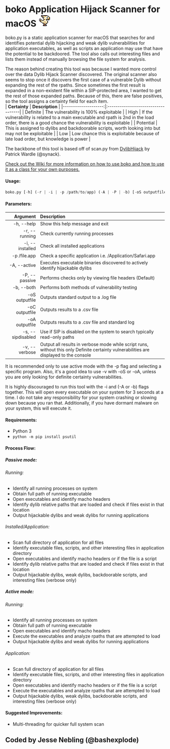 # boko Application Hijack Scanner for macOS ![This is boko](https://github.com/bashexplode/boko/blob/master/boko.png) 
boko.py is a static application scanner for macOS that searches for and identifies potential dylib hijacking and 
weak dylib vulnerabilities for application executables, as well as scripts an application may use that 
have the potential to be backdoored. The tool also calls out interesting files and lists them instead of manually 
browsing the file system for analysis.  

The reason behind creating this tool was because I wanted more control over the data Dylib
Hijack Scanner discovered. The original scanner also seems to stop once it discovers the first case of a vulnerable Dylib without expanding the rest of the rpaths. Since sometimes the first result is expanded in a non-existent file within a SIP-protected area, I wanted to get the rest of those expanded paths. Because of this, there are false positives, so the tool assigns a certainty field for each item.  
| **Certainty**            |  **Description** |
|--------------------:|:-----------------------------------|
| Definite        | The vulnerability is 100% exploitable  |
| High        | If the vulnerability is related to a main executable and rpath is 2nd in the load order, there is a good chance the vulnerability is exploitable  |
| Potential        | This is assigned to dylibs and backdoorable scripts, worth looking into but may not be exploitable  |
| Low        | Low chance this is exploitable because of late load order, but knowledge is power  |

The backbone of this tool is based off of scan.py from [DylibHijack](https://github.com/synack/DylibHijack) by Patrick Wardle (@synack).  

[Check out the Wiki for more information on how to use boko and how to use it as a class for your own purposes.](https://github.com/bashexplode/boko/wiki)

#### Usage:
```Python
boko.py [-h] (-r | -i | -p /path/to/app) (-A | -P | -b) [-oS outputfile | -oC outputfile | -oA outputfile] [-s] [-v]
```

#### Parameters:  
| **Argument**            |  **Description** |
|--------------------:|:-----------------------------------|
| -h, --help          | Show this help message and exit  |
| -r, --running       | Check currently running processes |
| -i, --installed     | Check all installed applications  |
| -p /file.app        | Check a specific application i.e. /Application/Safari.app  |
| -A, --active     | Executes executable binaries discovered to actively identify hijackable dylibs  |
| -P, --passive     | Performs checks only by viewing file headers (Default) |
| -b, --both     | Performs both methods of vulnerability testing  |
| -oS outputfile  | Outputs standard output to a .log file |
| -oC outputfile  | Outputs results to a .csv file |
| -oA outputfile  | Outputs results to a .csv file and standard log  |
| -s, --sipdisabled   | Use if SIP is disabled on the system to search typically read-only paths|
| -v, --verbose       | Output all results in verbose mode while script runs, without this only Definite certainty vulnerabilities are displayed to the console |

It is recommended only to use active mode with the -p flag and selecting a specific program. Also, it's a good idea to use -v with -oS or -oA, unless you are only looking for definite certainty vulnerabilities.

It is highly discouraged to run this tool with the -i and (-A or -b) flags together. This will open every executable on your system for 3 seconds at a time. I do not take any responsibility for your system crashing or slowing down because you ran that. Additionally, if you have dormant malware on your system, this will execute it. 

#### Requirements:

* Python 3  
* `python -m pip install psutil`

#### Process Flow:

##### Passive mode:

###### Running:
* Identify all running processes on system
* Obtain full path of running executable
* Open executables and identify macho headers
* Identify dylib relative paths that are loaded and check if files exist in that location
* Output hijackable dylibs and weak dylibs for running applications

###### Installed/Application:
* Scan full directory of application for all files
* Identify executable files, scripts, and other interesting files in application directory
* Open executables and identify macho headers or if the file is a script
* Identify dylib relative paths that are loaded and check if files exist in that location
* Output hijackable dylibs, weak dylibs, backdoorable scripts, and interesting files (verbose only)

##### Active mode:

###### Running:
* Identify all running processes on system
* Obtain full path of running executable
* Open executables and identify macho headers
* Execute the executables and analyze rpaths that are attempted to load
* Output hijackable dylibs and weak dylibs for running applications

###### Application:
* Scan full directory of application for all files
* Identify executable files, scripts, and other interesting files in application directory
* Open executables and identify macho headers or if the file is a script
* Execute the executables and analyze rpaths that are attempted to load
* Output hijackable dylibs, weak dylibs, backdoorable scripts, and interesting files (verbose only)


#### Suggested Improvements:

* Multi-threading for quicker full system scan

## Coded by Jesse Nebling (@bashexplode)
